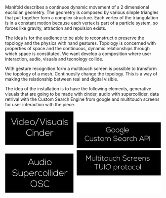 Manifold describes a continuos dynamic movement of a 2 dimensional euclidian geometry. The geometry is composed by various simple triangles that put together form a complex structure. Each vertex of the triangulation is in a constant motion because each vertex is part of a particle system, so forces like gravity, attraction and repulsion exists. 

The idea is for the audience to be able to reconstruct o preserve the topology and the physics with hand gestures. Topology is concerned with properties of space and the continuous, dynamic relationships through which space is constituted. We want develop a composition where user interaction, audio, visuals and tecnology collide. 

With gesture recognition form a multitouch screen is possible to transform the topology of a mesh. Continueslly change the topology. This is a way of making the relationship between real and digital visible.

The idea of the installation is to have the following elements, generative visuals that are going to be made with cinder, audio with supercollider, data retrival with the Custom Search Engine from google and  multitouch screens for user interaction with the piece.

![flow](../project_images/info.png "info")

